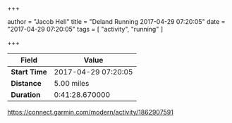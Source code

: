 +++

author = "Jacob Hell"
title = "Deland Running 2017-04-29 07:20:05"
date = "2017-04-29 07:20:05"
tags = [
    "activity", "running"
]

+++

<!--more-->

|Field  |Value  |
|--- | --- |
|**Start Time**|2017-04-29 07:20:05|
|**Distance**|5.00 miles|
|**Duration**|0:41:28.670000|

https://connect.garmin.com/modern/activity/1862907591